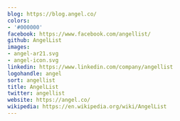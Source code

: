 ```yaml
---
blog: https://blog.angel.co/
colors:
- '#000000'
facebook: https://www.facebook.com/angellist/
github: AngelList
images:
- angel-ar21.svg
- angel-icon.svg
linkedin: https://www.linkedin.com/company/angellist
logohandle: angel
sort: angellist
title: AngelList
twitter: angellist
website: https://angel.co/
wikipedia: https://en.wikipedia.org/wiki/AngelList
---
```

